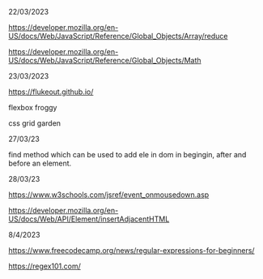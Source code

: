 22/03/2023

https://developer.mozilla.org/en-US/docs/Web/JavaScript/Reference/Global_Objects/Array/reduce

https://developer.mozilla.org/en-US/docs/Web/JavaScript/Reference/Global_Objects/Math

23/03/2023

https://flukeout.github.io/

flexbox froggy

css grid garden

27/03/23

find method which can be used to add ele in dom in begingin, after and before an element.

28/03/23

https://www.w3schools.com/jsref/event_onmousedown.asp

https://developer.mozilla.org/en-US/docs/Web/API/Element/insertAdjacentHTML

8/4/2023

https://www.freecodecamp.org/news/regular-expressions-for-beginners/

https://regex101.com/
